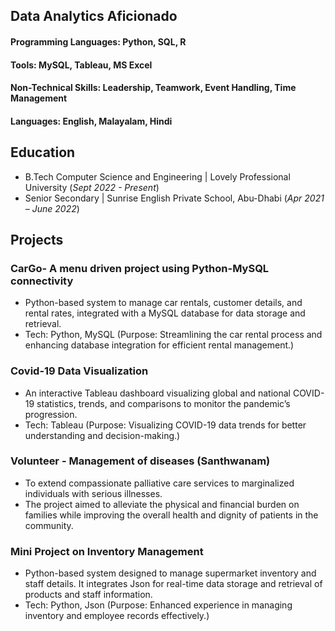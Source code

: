 ## Data Analytics Aficionado

#### Programming Languages: Python, SQL, R 
#### Tools: MySQL, Tableau, MS Excel
#### Non-Technical Skills: Leadership, Teamwork, Event Handling, Time Management
#### Languages: English, Malayalam, Hindi 

## Education
- B.Tech Computer Science and Engineering | Lovely Professional University (_Sept 2022 - Present_)
- Senior Secondary | Sunrise English Private School, Abu-Dhabi (_Apr 2021 – June 2022_)

## Projects
### CarGo- A menu driven project using Python-MySQL connectivity
- Python-based system to manage car rentals, customer details, and rental rates, integrated with a MySQL database for data storage and retrieval.
- Tech: Python, MySQL (Purpose: Streamlining the car rental process and enhancing database integration for efficient rental management.)

### Covid-19 Data Visualization
- An interactive Tableau dashboard visualizing global and national COVID-19 statistics, trends, and comparisons to monitor the pandemic’s progression.
- Tech: Tableau (Purpose: Visualizing COVID-19 data trends for better understanding and decision-making.)

### Volunteer - Management of diseases (Santhwanam)
- To extend compassionate palliative care services to marginalized individuals with serious illnesses.
- The project aimed to alleviate the physical and financial burden on families while improving the overall health and dignity of patients in the community.

### Mini Project on Inventory Management
- Python-based system designed to manage supermarket inventory and staff details. It integrates Json for real-time data storage and retrieval of products and staff information.
- Tech: Python, Json (Purpose: Enhanced experience in managing inventory and employee records effectively.)

